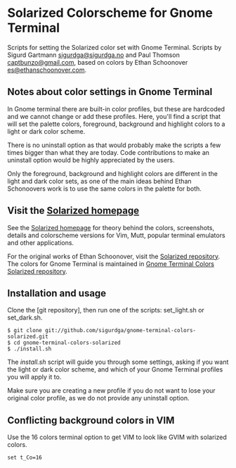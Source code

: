 Solarized Colorscheme for Gnome Terminal
========================================

Scripts for setting the Solarized color set with Gnome Terminal. Scripts by
Sigurd Gartmann <sigurdga@sigurdga.no> and Paul Thomson <captbunzo@gmail.com>,
based on colors by Ethan Schoonover <es@ethanschoonover.com>.

Notes about color settings in Gnome Terminal
--------------------------------------------

In Gnome terminal there are built-in color profiles, but these are hardcoded
and we cannot change or add these profiles. Here, you'll find a script that
will set the palette colors, foreground, background and highlight colors to
a light or dark color scheme.

There is no uninstall option as that would probably make the scripts a few
times bigger than what they are today. Code contributions to make an uninstall
option would be highly appreciated by the users.

Only the foreground, background and highlight colors are different in the light
and dark color sets, as one of the main ideas behind Ethan Schonoovers work is
to use the same colors in the palette for both.

Visit the [Solarized homepage]
------------------------------

See the [Solarized homepage] for theory behind the colors, screenshots, details
and colorscheme versions for Vim, Mutt, popular terminal emulators and other
applications.

For the original works of Ethan Schoonover, visit the [Solarized repository].
The colors for Gnome Terminal is maintained in [Gnome Terminal Colors Solarized
repository].

Installation and usage
----------------------

Clone the [git repository], then run one of the scripts: set_light.sh or
set_dark.sh.

    $ git clone git://github.com/sigurdga/gnome-terminal-colors-solarized.git
    $ cd gnome-terminal-colors-solarized
    $ ./install.sh

The _install.sh_ script will guide you through some settings, asking if you
want the light or dark color scheme, and which of your Gnome Terminal profiles
you will apply it to.

Make sure you are creating a new profile if you do not want to lose your
original color profile, as we do not provide any uninstall option.

Conflicting background colors in VIM
------------------------------------

Use the 16 colors terminal option to get VIM to look like GVIM with solarized
colors.

    set t_Co=16


[Solarized homepage]:   http://ethanschoonover.com/solarized
[Solarized repository]: https://github.com/altercation/solarized
[Gnome Terminal Colors Solarized repository]: https://github.com/sigurdga/gnome-terminal-colors-solarized
